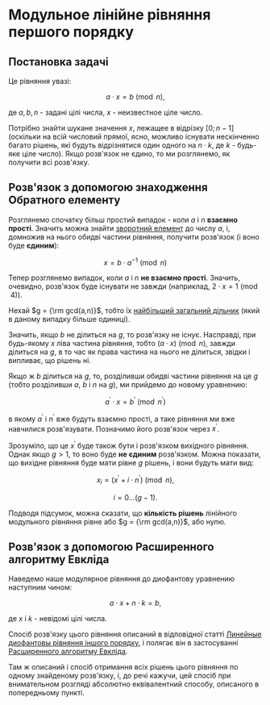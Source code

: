 # Модульное лінійне рівняння першого порядку

## Постановка задачі

Це рівняння увазі:

$$
a \cdot x = b \pmod n,
$$

де $a, b, n$ - задані цілі числа, $x$ - неизвестное ціле число.

Потрібно знайти шукане значення $x$, лежащее в відрізку $[0; n-1]$ (оскільки на всій числовий прямої, ясно, можливо існувати нескінченно багато рішень, які будуть відрізнятися один одного на $n \cdot k$, де $k$ - будь-яке ціле число). Якщо розв'язок не єдино, то ми розглянемо, як получити всі розв'язку.

## Розв'язок з допомогою знаходження Обратного елементу

Розглянемо спочатку більш простий випадок - коли $a$ і $n$ **взаємно прості**. Значить можна знайти [зворотний елемент](reverse_element) до числу $a$, і, домножив на нього обидві частини рівняння, получити розв'язок (і воно буде **єдиним**):

$$
x = b \cdot a^{-1} \pmod n
$$

Тепер розглянемо випадок, коли $a$ і $n$ **не взаємно прості**. Значить, очевидно, розв'язок буде існувати не завжди (наприклад, $2 \cdot x = 1 \pmod 4$).

Нехай $g = {\rm gcd(a,n)}$, тобто їх [найбільший загальний дільник](euclid_algorithm) (який в даному випадку більше одиниці).

Значить, якщо $b$ не ділиться на $g$, то розв'язку не існує. Насправді, при будь-якому $x$ ліва частина рівняння, тобто $(a \cdot x) \pmod n$, завжди ділиться на $g$, в то час як права частина на нього не ділиться, звідки і випливає, що рішень ні.

Якщо ж $b$ ділиться на $g$, то, розділивши обидві частини рівняння на це $g$ (тобто розділивши $a$, $b$ і $n$ на $g$), ми прийдемо до новому уравнению:

$$
a^\prime \cdot x = b^\prime \pmod {n^\prime}
$$

в якому $a^\prime$ і $n^\prime$ вже будуть взаємно прості, а таке рівняння ми вже навчилися розв'язувати. Позначимо його розв'язок через $x^\prime$.

Зрозуміло, що це $x^\prime$ буде також бути і розв'язком вихідного рівняння. Однак якщо $g > 1$, то воно буде **не єдиним** розв'язком. Можна показати, що вихідне рівняння буде мати рівне $g$ рішень, і вони будуть мати вид:

$$
x_i = (x^\prime + i \cdot n^\prime) \pmod n,
$$

$$
i = 0 \ldots (g-1).
$$

Подводя підсумок, можна сказати, що **кількість рішень** лінійного модульного рівняння рівне або $g = {\rm gcd(a,n)}$, або нулю.

## Розв'язок з допомогою Расширенного алгоритму Евкліда

Наведемо наше модулярное рівняння до диофантову уравнению наступним чином:

$$
a \cdot x + n \cdot k = b,
$$

де $x$ і $k$ - невідомі цілі числа.

Спосіб розв'язку цього рівняння описаний в відповідної статті [Линейные диофантовы рівняння іншого порядку](diofant_2_equation), і полягає він в застосуванні [Расширенного алгоритму Евкліда](extended_euclid_algorithm).

Там ж описаний і спосіб отримання всіх рішень цього рівняння по одному знайденому розв'язку, і, до речі кажучи, цей спосіб при внимательном розгляді абсолютно еквівалентний способу, описаного в попередньому пункті.
